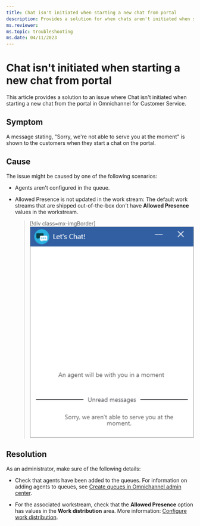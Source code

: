```yaml
---
title: Chat isn't initiated when starting a new chat from portal
description: Provides a solution for when chats aren't initiated when starting a new chat from the portal in Omnichannel for Customer Service .
ms.reviewer: 
ms.topic: troubleshooting
ms.date: 04/11/2023
---
```


# Chat isn't initiated when starting a new chat from portal

This article provides a solution to an issue where Chat isn't initiated when starting a new chat from the portal in Omnichannel for Customer Service.

## Symptom

A message stating, "Sorry, we're not able to serve you at the moment" is shown to the customers when they start a chat on the portal. 

## Cause

The issue might be caused by one of the following scenarios:

- Agents aren't configured in the queue.
- Allowed Presence is not updated in the work stream: The default work streams that are shipped out-of-the-box don't have **Allowed Presence** values in the workstream.

   > [!div class=mx-imgBorder]
   > ![Sorry, we are not able to serve you at this moment message on portal chat widget.](media/chat-widget-not-able-serve.png "Sorry, we are not able to serve you at this moment")

## Resolution

As an administrator, make sure of the following details:

- Check that agents have been added to the queues. For information on adding agents to queues, see [Create queues in Omnichannel admin center](/dynamics365/customer-service/queues-omnichannel?tabs=customerserviceadmincenter#create-a-queue-for-unified-routing).

- For the associated workstream, check that the **Allowed Presence** option has values in the **Work distribution** area. More information: [Configure work distribution](/dynamics365/customer-service/create-workstreams#configure-work-distribution).
